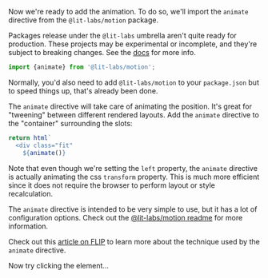 Now we're ready to add the animation. To do so, we'll import the `animate`
directive from the `@lit-labs/motion` package.

<aside class="warning">
  Packages release under the <code>@lit-labs</code> umbrella aren't quite ready for
  production. These projects may be experimental or incomplete, and they're
  subject to breaking changes. See the <a href="https://lit.dev/docs/libraries/labs/">docs</a>
  for more info.
</aside>

```ts
import {animate} from '@lit-labs/motion';
```

<aside class="info">
  Normally, you'd also need to add <code>@lit-labs/motion</code> to your
  <code>package.json</code> but to speed things up, that's already been done.
</aside>

The `animate` directive will take care of animating the position. It's
great for "tweening" between different rendered layouts. Add the `animate`
directive to the "container" surrounding the slots:

```ts
return html`
  <div class="fit"
    ${animate()}
```

Note that even though we're setting the <code>left</code> property,
the <code>animate</code> directive is actually animating the css
<code>transform</code> property. This is much more efficient
since it does not require the browser to perform layout or style
recalculation.

The `animate` directive is intended to be very simple to use, but it has a lot
of configuration options. Check out the [@lit-labs/motion readme](https://github.com/lit/lit/blob/main/packages/labs/motion/README.md#lit-labsmotion)
for more information.

<aside class="info">
Check out this <a href="https://aerotwist.com/blog/flip-your-animations/">article on FLIP</a>
to learn more about the technique used by the <code>animate</code> directive.
</aside>

Now try clicking the element...
